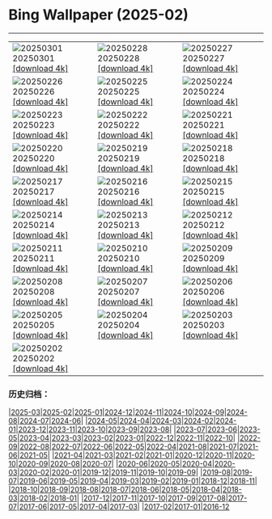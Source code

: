 # Bing Wallpaper (2025-02)
**************

<table><tr><td><img src="https://www.bing.com/th?id=OHR.BhutanMonastery_ROW3073381457_1920x1080.jpg" alt="20250301"> 20250301 <a href="https://www.bing.com/th?id=OHR.BhutanMonastery_ROW3073381457_UHD.jpg">[download 4k]</a></td><td><img src="https://www.bing.com/th?id=OHR.PolarCub_ROW4617288706_1920x1080.jpg" alt="20250228"> 20250228 <a href="https://www.bing.com/th?id=OHR.PolarCub_ROW4617288706_UHD.jpg">[download 4k]</a></td><td><img src="https://www.bing.com/th?id=OHR.ArgyllStalker_ROW3019480631_1920x1080.jpg" alt="20250227"> 20250227 <a href="https://www.bing.com/th?id=OHR.ArgyllStalker_ROW3019480631_UHD.jpg">[download 4k]</a></td></tr><tr><td><img src="https://www.bing.com/th?id=OHR.BryceHoodoos_ROW2996747589_1920x1080.jpg" alt="20250226"> 20250226 <a href="https://www.bing.com/th?id=OHR.BryceHoodoos_ROW2996747589_UHD.jpg">[download 4k]</a></td><td><img src="https://www.bing.com/th?id=OHR.GiantCuttlefish_ROW2970851266_1920x1080.jpg" alt="20250225"> 20250225 <a href="https://www.bing.com/th?id=OHR.GiantCuttlefish_ROW2970851266_UHD.jpg">[download 4k]</a></td><td><img src="https://www.bing.com/th?id=OHR.MtFujiSunrise_ROW2950020869_1920x1080.jpg" alt="20250224"> 20250224 <a href="https://www.bing.com/th?id=OHR.MtFujiSunrise_ROW2950020869_UHD.jpg">[download 4k]</a></td></tr><tr><td><img src="https://www.bing.com/th?id=OHR.StLouisArch_ROW2924911206_1920x1080.jpg" alt="20250223"> 20250223 <a href="https://www.bing.com/th?id=OHR.StLouisArch_ROW2924911206_UHD.jpg">[download 4k]</a></td><td><img src="https://www.bing.com/th?id=OHR.ChampakaSarasi_ROW1533931524_1920x1080.jpg" alt="20250222"> 20250222 <a href="https://www.bing.com/th?id=OHR.ChampakaSarasi_ROW1533931524_UHD.jpg">[download 4k]</a></td><td><img src="https://www.bing.com/th?id=OHR.CanadaDeer_ROW4993266615_1920x1080.jpg" alt="20250221"> 20250221 <a href="https://www.bing.com/th?id=OHR.CanadaDeer_ROW4993266615_UHD.jpg">[download 4k]</a></td></tr><tr><td><img src="https://www.bing.com/th?id=OHR.IceHoleOtter_ROW4882603576_1920x1080.jpg" alt="20250220"> 20250220 <a href="https://www.bing.com/th?id=OHR.IceHoleOtter_ROW4882603576_UHD.jpg">[download 4k]</a></td><td><img src="https://www.bing.com/th?id=OHR.BlueBelize_ROW4613488745_1920x1080.jpg" alt="20250219"> 20250219 <a href="https://www.bing.com/th?id=OHR.BlueBelize_ROW4613488745_UHD.jpg">[download 4k]</a></td><td><img src="https://www.bing.com/th?id=OHR.CatalanPyrenees_ROW4796947025_1920x1080.jpg" alt="20250218"> 20250218 <a href="https://www.bing.com/th?id=OHR.CatalanPyrenees_ROW4796947025_UHD.jpg">[download 4k]</a></td></tr><tr><td><img src="https://www.bing.com/th?id=OHR.HumpbackMother_ROW4438689523_1920x1080.jpg" alt="20250217"> 20250217 <a href="https://www.bing.com/th?id=OHR.HumpbackMother_ROW4438689523_UHD.jpg">[download 4k]</a></td><td><img src="https://www.bing.com/th?id=OHR.Misotsuchi2025_ROW4358740514_1920x1080.jpg" alt="20250216"> 20250216 <a href="https://www.bing.com/th?id=OHR.Misotsuchi2025_ROW4358740514_UHD.jpg">[download 4k]</a></td><td><img src="https://www.bing.com/th?id=OHR.PenguinLove_ROW4247133496_1920x1080.jpg" alt="20250215"> 20250215 <a href="https://www.bing.com/th?id=OHR.PenguinLove_ROW4247133496_UHD.jpg">[download 4k]</a></td></tr><tr><td><img src="https://www.bing.com/th?id=OHR.LakeTyrrell_ROW4188112983_1920x1080.jpg" alt="20250214"> 20250214 <a href="https://www.bing.com/th?id=OHR.LakeTyrrell_ROW4188112983_UHD.jpg">[download 4k]</a></td><td><img src="https://www.bing.com/th?id=OHR.GalapagosIguana_ROW4125098914_1920x1080.jpg" alt="20250213"> 20250213 <a href="https://www.bing.com/th?id=OHR.GalapagosIguana_ROW4125098914_UHD.jpg">[download 4k]</a></td><td><img src="https://www.bing.com/th?id=OHR.YungangGrottoes_ROW4043208628_1920x1080.jpg" alt="20250212"> 20250212 <a href="https://www.bing.com/th?id=OHR.YungangGrottoes_ROW4043208628_UHD.jpg">[download 4k]</a></td></tr><tr><td><img src="https://www.bing.com/th?id=OHR.UmbrellaDay_ROW3953766438_1920x1080.jpg" alt="20250211"> 20250211 <a href="https://www.bing.com/th?id=OHR.UmbrellaDay_ROW3953766438_UHD.jpg">[download 4k]</a></td><td><img src="https://www.bing.com/th?id=OHR.AlstromPoint_ROW3881630966_1920x1080.jpg" alt="20250210"> 20250210 <a href="https://www.bing.com/th?id=OHR.AlstromPoint_ROW3881630966_UHD.jpg">[download 4k]</a></td><td><img src="https://www.bing.com/th?id=OHR.SnowySvaneti_ROW3815244842_1920x1080.jpg" alt="20250209"> 20250209 <a href="https://www.bing.com/th?id=OHR.SnowySvaneti_ROW3815244842_UHD.jpg">[download 4k]</a></td></tr><tr><td><img src="https://www.bing.com/th?id=OHR.BlueNorway_ROW3731511173_1920x1080.jpg" alt="20250208"> 20250208 <a href="https://www.bing.com/th?id=OHR.BlueNorway_ROW3731511173_UHD.jpg">[download 4k]</a></td><td><img src="https://www.bing.com/th?id=OHR.WhararikiBeach_ROW4180919774_1920x1080.jpg" alt="20250207"> 20250207 <a href="https://www.bing.com/th?id=OHR.WhararikiBeach_ROW4180919774_UHD.jpg">[download 4k]</a></td><td><img src="https://www.bing.com/th?id=OHR.ScottishSheep_ROW5260080843_1920x1080.jpg" alt="20250206"> 20250206 <a href="https://www.bing.com/th?id=OHR.ScottishSheep_ROW5260080843_UHD.jpg">[download 4k]</a></td></tr><tr><td><img src="https://www.bing.com/th?id=OHR.GoldenBridge_ROW5205659206_1920x1080.jpg" alt="20250205"> 20250205 <a href="https://www.bing.com/th?id=OHR.GoldenBridge_ROW5205659206_UHD.jpg">[download 4k]</a></td><td><img src="https://www.bing.com/th?id=OHR.RibbleheadViaduct_ROW5135125866_1920x1080.jpg" alt="20250204"> 20250204 <a href="https://www.bing.com/th?id=OHR.RibbleheadViaduct_ROW5135125866_UHD.jpg">[download 4k]</a></td><td><img src="https://www.bing.com/th?id=OHR.AustriaMarmot_ROW5065461814_1920x1080.jpg" alt="20250203"> 20250203 <a href="https://www.bing.com/th?id=OHR.AustriaMarmot_ROW5065461814_UHD.jpg">[download 4k]</a></td></tr><tr><td><img src="https://www.bing.com/th?id=OHR.FestungKonigsteinElbsandsteingebirge_ROW4984505024_1920x1080.jpg" alt="20250202"> 20250202 <a href="https://www.bing.com/th?id=OHR.FestungKonigsteinElbsandsteingebirge_ROW4984505024_UHD.jpg">[download 4k]</a></td><td></td><td></td></tr></table>

### 历史归档：

|[2025-03](/../2025-03/2025-03.md)|[2025-02](/2025-02.md)|[2025-01](/../2025-01/2025-01.md)|[2024-12](/../2024-12/2024-12.md)|[2024-11](/../2024-11/2024-11.md)|[2024-10](/../2024-10/2024-10.md)|[2024-09](/../2024-09/2024-09.md)|[2024-08](/../2024-08/2024-08.md)|[2024-07](/../2024-07/2024-07.md)|[2024-06](/../2024-06/2024-06.md)|
|[2024-05](/../2024-05/2024-05.md)|[2024-04](/../2024-04/2024-04.md)|[2024-03](/../2024-03/2024-03.md)|[2024-02](/../2024-02/2024-02.md)|[2024-01](/../2024-01/2024-01.md)|[2023-12](/../2023-12/2023-12.md)|[2023-11](/../2023-11/2023-11.md)|[2023-10](/../2023-10/2023-10.md)|[2023-09](/../2023-09/2023-09.md)|[2023-08](/../2023-08/2023-08.md)|
|[2023-07](/../2023-07/2023-07.md)|[2023-06](/../2023-06/2023-06.md)|[2023-05](/../2023-05/2023-05.md)|[2023-04](/../2023-04/2023-04.md)|[2023-03](/../2023-03/2023-03.md)|[2023-02](/../2023-02/2023-02.md)|[2023-01](/../2023-01/2023-01.md)|[2022-12](/../2022-12/2022-12.md)|[2022-11](/../2022-11/2022-11.md)|[2022-10](/../2022-10/2022-10.md)|
|[2022-09](/../2022-09/2022-09.md)|[2022-08](/../2022-08/2022-08.md)|[2022-07](/../2022-07/2022-07.md)|[2022-06](/../2022-06/2022-06.md)|[2022-05](/../2022-05/2022-05.md)|[2022-04](/../2022-04/2022-04.md)|[2021-08](/../2021-08/2021-08.md)|[2021-07](/../2021-07/2021-07.md)|[2021-06](/../2021-06/2021-06.md)|[2021-05](/../2021-05/2021-05.md)|
|[2021-04](/../2021-04/2021-04.md)|[2021-03](/../2021-03/2021-03.md)|[2021-02](/../2021-02/2021-02.md)|[2021-01](/../2021-01/2021-01.md)|[2020-12](/../2020-12/2020-12.md)|[2020-11](/../2020-11/2020-11.md)|[2020-10](/../2020-10/2020-10.md)|[2020-09](/../2020-09/2020-09.md)|[2020-08](/../2020-08/2020-08.md)|[2020-07](/../2020-07/2020-07.md)|
|[2020-06](/../2020-06/2020-06.md)|[2020-05](/../2020-05/2020-05.md)|[2020-04](/../2020-04/2020-04.md)|[2020-03](/../2020-03/2020-03.md)|[2020-02](/../2020-02/2020-02.md)|[2020-01](/../2020-01/2020-01.md)|[2019-12](/../2019-12/2019-12.md)|[2019-11](/../2019-11/2019-11.md)|[2019-10](/../2019-10/2019-10.md)|[2019-09](/../2019-09/2019-09.md)|
|[2019-08](/../2019-08/2019-08.md)|[2019-07](/../2019-07/2019-07.md)|[2019-06](/../2019-06/2019-06.md)|[2019-05](/../2019-05/2019-05.md)|[2019-04](/../2019-04/2019-04.md)|[2019-03](/../2019-03/2019-03.md)|[2019-02](/../2019-02/2019-02.md)|[2019-01](/../2019-01/2019-01.md)|[2018-12](/../2018-12/2018-12.md)|[2018-11](/../2018-11/2018-11.md)|
|[2018-10](/../2018-10/2018-10.md)|[2018-09](/../2018-09/2018-09.md)|[2018-08](/../2018-08/2018-08.md)|[2018-07](/../2018-07/2018-07.md)|[2018-06](/../2018-06/2018-06.md)|[2018-05](/../2018-05/2018-05.md)|[2018-04](/../2018-04/2018-04.md)|[2018-03](/../2018-03/2018-03.md)|[2018-02](/../2018-02/2018-02.md)|[2018-01](/../2018-01/2018-01.md)|
|[2017-12](/../2017-12/2017-12.md)|[2017-11](/../2017-11/2017-11.md)|[2017-10](/../2017-10/2017-10.md)|[2017-09](/../2017-09/2017-09.md)|[2017-08](/../2017-08/2017-08.md)|[2017-07](/../2017-07/2017-07.md)|[2017-06](/../2017-06/2017-06.md)|[2017-05](/../2017-05/2017-05.md)|[2017-04](/../2017-04/2017-04.md)|[2017-03](/../2017-03/2017-03.md)|
|[2017-02](/../2017-02/2017-02.md)|[2017-01](/../2017-01/2017-01.md)|[2016-12](/../2016-12/2016-12.md)